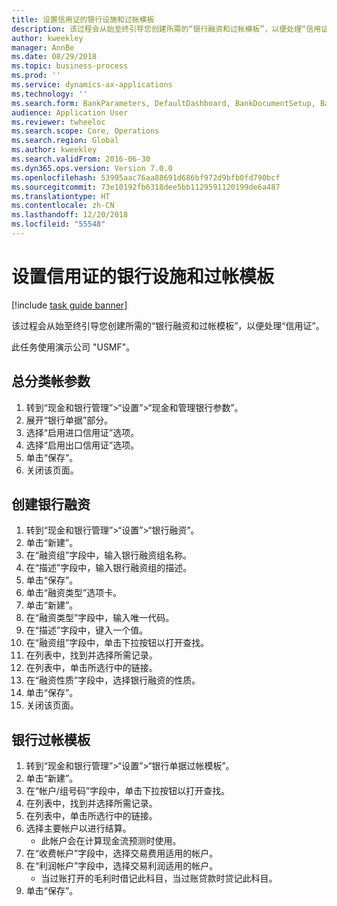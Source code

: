 ```yaml
---
title: 设置信用证的银行设施和过帐模板
description: 该过程会从始至终引导您创建所需的“银行融资和过帐模板”，以便处理“信用证”。
author: kweekley
manager: AnnBe
ms.date: 08/29/2018
ms.topic: business-process
ms.prod: ''
ms.service: dynamics-ax-applications
ms.technology: ''
ms.search.form: BankParameters, DefaultDashboard, BankDocumentSetup, BankDocumentPosting
audience: Application User
ms.reviewer: twheeloc
ms.search.scope: Core, Operations
ms.search.region: Global
ms.author: kweekley
ms.search.validFrom: 2016-06-30
ms.dyn365.ops.version: Version 7.0.0
ms.openlocfilehash: 53995aac76aa88691d686bf972d9bfb0fd790bcf
ms.sourcegitcommit: 73e10192fb6318dee5bb1129591120199de6a487
ms.translationtype: HT
ms.contentlocale: zh-CN
ms.lasthandoff: 12/20/2018
ms.locfileid: "55548"
---
```

# <a name="set-up-bank-facilities-and-posting-profiles-for-letter-of-credit"></a>设置信用证的银行设施和过帐模板

[!include [task guide banner](../../includes/task-guide-banner.md)]

该过程会从始至终引导您创建所需的“银行融资和过帐模板”，以便处理“信用证”。 

此任务使用演示公司 "USMF"。






## <a name="general-ledger-parameter"></a>总分类帐参数
1. 转到“现金和银行管理”>“设置”>“现金和管理银行参数”。
2. 展开“银行单据”部分。
3. 选择“启用进口信用证”选项。
4. 选择“启用出口信用证”选项。
5. 单击“保存”。
6. 关闭该页面。

## <a name="create-bank-facility"></a>创建银行融资
1. 转到“现金和银行管理”>“设置”>“银行融资”。
2. 单击“新建”。
3. 在“融资组”字段中，输入银行融资组名称。
4. 在“描述”字段中，输入银行融资组的描述。
5. 单击“保存”。
6. 单击“融资类型”选项卡。
7. 单击“新建”。
8. 在“融资类型”字段中，输入唯一代码。
9. 在“描述”字段中，键入一个值。
10. 在“融资组”字段中，单击下拉按钮以打开查找。
11. 在列表中，找到并选择所需记录。
12. 在列表中，单击所选行中的链接。
13. 在“融资性质”字段中，选择银行融资的性质。
14. 单击“保存”。
15. 关闭该页面。

## <a name="bank-posting-profile"></a>银行过帐模板
1. 转到“现金和银行管理”>“设置”>“银行单据过帐模板”。
2. 单击“新建”。
3. 在“帐户/组号码”字段中，单击下拉按钮以打开查找。
4. 在列表中，找到并选择所需记录。
5. 在列表中，单击所选行中的链接。
6. 选择主要帐户以进行结算。
    * 此帐户会在计算现金流预测时使用。  
7. 在“收费帐户”字段中，选择交易费用适用的帐户。
8. 在“利润帐户”字段中，选择交易利润适用的帐户。
    * 当过账打开的毛利时借记此科目，当过账贷款时贷记此科目。  
9. 单击“保存”。

